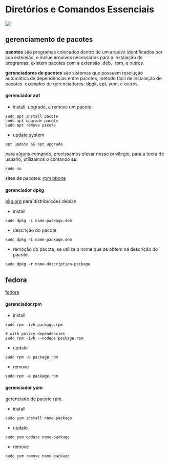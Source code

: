# Diretórios e Comandos Essenciais
![](https://img.shields.io/badge/tutor-Bruno_de_Campos_Dias.-informational?style=flat&logoColor=white&color=cdcdcd)

## gerenciamento de pacotes

**pacotes** são programas colocados dentro de um arquivo identificados por sua extensão, e inclue arquivos necessários para a instalação de programas.
existem pacotes com a extensão .deb, .rpm, e outros.

**gerenciadores de pacotes** são sistemas que possuem resolução automática de dependências entre pacotes, método fácil de instalação de pacotes.
exemplos de gerenciadores: dpgk, apt, yum, e outros.

#### gerenciador apt

* install, upgrade, e remove um pacote
```
sudo apt install pacote
sudo apt upgrade pacote
sudo apt remove pacote
```
* update system
```
apt update && apt upgrade
```
para alguns comando, precissamos elevar nosso privilegio, para a tocra de usuario, utilizamos o comando **su**:
```
sudo su
```

sites de pacotes:
[rpm pbone](rpm.pbone.net)

#### gerenciador dpkg
[pkg org](pkgs.org)
para distribuições debian

* install
```
sudo dpkg -i name-package.deb
```
* descrição do pacote
```
sudo dpkg -I name-package.deb
```
* remoção do pacote, se utiliza o nome que se obtem na descrição do pacote.
```
sudo dpkg -r name-description-package
```

## fedora
[fedora](getfedora.org)

#### gerenciador rpm

* install
```
sudo rpm -ivh package.rpm

# with policy dependencies
sudo rpm -ivh --nodeps package.rpm
```
* update
```
sudo rpm -U package.rpm
```
* remove
```
sudo rpm -e package.rpm
```

#### gerenciador yum
gerenciado de pacote rpm.

* install
```
sudo yum install name-package
```
* update
```
sudo yum update name-package
```
* remove
```
sudo yum remove name-package
```
